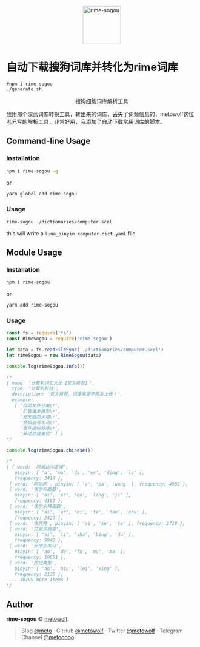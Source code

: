 <p align="center">
<img src="https://user-images.githubusercontent.com/2666735/50629646-64043400-0f78-11e9-96e0-9fdfea4d86d8.png" width="100px" alt="rime-sogou">
</p>

# 自动下载搜狗词库并转化为rime词库

```shell
#npm i rime-sogou
./generate.sh
```

<p align="center">搜狗细胞词库解析工具</p>

我用那个深蓝词库转换工具，转出来的词库，丢失了词频信息的，metowolf这位老兄写的解析工具，非常好用，我添加了自动下载常用词库的脚本。

## Command-line Usage

### Installation

```bash
npm i rime-sogou -g
```
or
```bash
yarn global add rime-sogou
```

### Usage

```bash
rime-sogou ./dictionaries/computer.scel
```

this will write a `luna_pinyin.computer.dict.yaml` file


## Module Usage

### Installation

```bash
npm i rime-sogou
```
or
```bash
yarn add rime-sogou
```

### Usage

```javascript
const fs = require('fs')
const RimeSogou = require('rime-sogou')

let data = fs.readFileSync('./dictionaries/computer.scel')
let rimeSogou = new RimeSogou(data)

console.log(rimeSogou.info())

/*
{ name: '计算机词汇大全【官方推荐】',
  type: '计算机科技',
  description: '官方推荐，词库来源于网友上传！',
  example:
   [ '自动文件分类\r',
     '扩散激发模型\r',
     '安天盾防火墙\r',
     '金狐盗号木马\r',
     '事件提供程序\r',
     '异动处理单位' ] }
*/

console.log(rimeSogou.chinese())

/*
[ { word: '阿姆达尔定律',
   pinyin: [ 'a', 'mu', 'da', 'er', 'ding', 'lv' ],
   frequency: 3419 },
 { word: '阿帕网', pinyin: [ 'a', 'pa', 'wang' ], frequency: 4902 },
 { word: '埃尔布朗基',
   pinyin: [ 'ai', 'er', 'bu', 'lang', 'ji' ],
   frequency: 4362 },
 { word: '埃尔米特函数',
   pinyin: [ 'ai', 'er', 'mi', 'te', 'han', 'shu' ],
   frequency: 2429 },
 { word: '埃克特', pinyin: [ 'ai', 'ke', 'te' ], frequency: 2718 },
 { word: '艾丽莎病毒',
   pinyin: [ 'ai', 'li', 'sha', 'bing', 'du' ],
   frequency: 9948 },
 { word: '安德夫木马',
   pinyin: [ 'an', 'de', 'fu', 'mu', 'ma' ],
   frequency: 10051 },
 { word: '按钮类型',
   pinyin: [ 'an', 'niu', 'lei', 'xing' ],
   frequency: 2135 },
 ... 10199 more items ]
*/
```


## Author

**rime-sogou** © [metowolf](https://github.com/metowolf).<br>

> Blog [@meto](https://i-meto.com) · GitHub [@metowolf](https://github.com/metowolf) · Twitter [@metowolf](https://twitter.com/metowolf) · Telegram Channel [@metooooo](https://t.me/metooooo)
